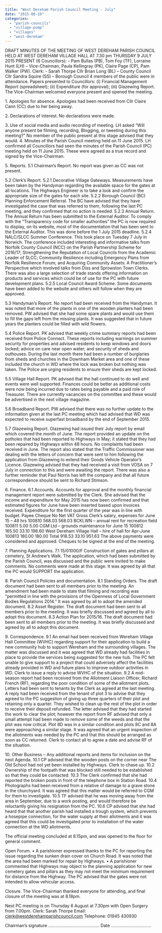 ```yaml
---
title: "West Dereham Parish Council Meeting - July"
date: "2015-08-19"
categories: 
  - "parish-councils"
  - "village-pump"
  - "villages"
  - "west-dereham"
---
```


DRAFT MINUTES OF THE MEETING OF WEST DEREHAM PARISH COUNCIL HELD AT WEST DEREHAM VILLAGE HALL AT 7.30 pm THURSDAY 9 JULY 2015 PRESENT (6 Councillors): - Pam Bullas (PB), Tom Foy (TF), Lorraine Hunt (LH) – Vice-Chairman, Paula Kellingray (PK), Claire Page (CP), Pam Walker (PW). Clerk: - Sarah Thorpe Cllr Brian Long (BL) – County Council Cllr Sandra Squire (SS) – Borough Council 4 members of the public were in attendance. Papers presented to Councillors: (i) Financial Management Report (spreadsheet); (ii) Expenditure (for approval); (iii) Glazewing Report. The Vice-Chairman welcomed everyone present and opened the meeting.

1\. Apologies for absence. Apologies had been received from Cllr Claire Cann (CC) due to her being away.

2\. Declarations of interest. No declarations were made.

3\. Use of social media and audio recording of meeting. LH asked “Will anyone present be filming, recording, Blogging, or tweeting during this meeting?” No member of the public present at this stage advised that they would. 4. Minutes of the Parish Council meeting held on 11 June 2015. LH confirmed all Councillors had seen the minutes of the Parish Council (PC) meeting held on 11 June 2015. These were agreed as a true record and signed by the Vice-Chairman.

5\. Reports. 5.1 Chairman’s Report. No report was given as CC was not present.

5.2 Clerk’s Report. 5.2.1 Decorative Village Gateways. Measurements have been taken by the Handyman regarding the available space for the gates at all locations. The Highways Engineer is to take a look and confirm the appropriate size of the gates for each site. 5.2.2 Borough Council (BC) Planning Enforcement Referral. The BC have advised that they have investigated the case that was referred to them, following the last PC meeting, and they confirmed that no action is needed. 5.2.3 Annual Return. The Annual Return has been submitted to the External Auditor. To comply with the “Transparency code for smaller authorities” the PC is now required to display, on its website, most of the documentation that has been sent to the External Auditor. This was done before the 1 July 2015 deadline. 5.2.4 NALC/SLCC Summer Conference. This took place on Tuesday 7 July in Norwich. The conference included interesting and informative talks from Norfolk County Council (NCC) on the Parish Partnership Scheme for 2016/17; Strengthening the Reputation of Local Councils from the Academic Leader of SLCC; Community Resilience including Emergency Plans from Norfolk Resilience Forum; and Acquiring Community Assets: A Practitioner’s Perspective which involved talks from Diss and Sprowston Town Clerks. There was also a large selection of trade stands offering information on products and services which could be of use for the PC with future development plans. 5.2.5 Local Council Award Scheme. Some documents have been added to the website and others will follow when they are approved.

5.3 Handyman’s Report. No report had been received from the Handyman. It was noted that more of the plants in one of the wooden planters had been removed. PW advised that she had some spare plants and would use them to fill the gaps left from the missing plants. It was suggested that in future years the planters could be filled with wild flowers.

5.4 Police Report. PK advised that weekly crime summary reports had been received from Police Connect. These reports including warnings on summer security for properties and advised residents to keep windows and doors locked; advice on care near open water; and security of sheds and outhouses. During the last month there had been a number of burglaries from sheds and churches in the Downham Market area and one of these included the church in WD where the lock was broken but nothing was taken. The Police are urging residents to ensure their sheds are kept locked.

5.5 Village Hall Report. PK advised that the hall continued to do well and events were well supported. Finances could be better as additional costs were now being incurred due to rates being payable and a paid role of Treasurer. There are currently vacancies on the committee and these would be advertised in the next village magazine.

5.6 Broadband Report. PW advised that there was no further update to the information given at the last PC meeting which had advised that WD was expected to receive superfast broadband by the end of September 2015.

5.7 Glazewing Report. Glazewing had issued their July report by email which covered the month of June. The report provided an update on the potholes that had been reported to Highways in May; it stated that they had been repaired by Highways within 48 hours. No complaints had been received in June. The report also stated that the Traffic Commissioner was dealing with the letters of concern that were sent to him following the application from Glazewing to extend their Goods Vehicle Operator’s Licence. Glazewing advised that they had received a visit from VOSA on 7 July in connection to this and were awaiting the report. There was also a further reminder that Paul Norris has left the company and that all future correspondence should be sent to Richard Stimson.

6\. Finance. 6.1 Accounts. Accounts for approval and the monthly financial management report were submitted by the Clerk. She advised that the income and expenditure for May 2015 has now been confirmed and that estimated figures for June have been inserted based upon invoices received. Expenditure for the first quarter of the year was in line with budget. Payee Cheque No Net VAT Gross Clerk’s salary, expenses for June 15 – 48 hrs 100810 568.03 568.03 BCKLWN – annual rent for recreation field 100811 5.00 5.00 CGM Ltd – grounds maintenance for June 15 100812 165.50 33.10 198.60 West Dereham Village Hall – hire of hall for Apr-June 100813 180.00 180.00 Total 918.53 33.10 951.63 The above payments were considered and approved. Cheques to be signed at the end of the meeting.

7\. Planning Applications. 7.1 15/01000/F Construction of gates and pillars at cemetery, St Andrew’s Walk. The application, which had been submitted by the Parish Council, was discussed and the public were invited to make comments. No comments were made at this stage. It was agreed by all that the PC would SUPPORT the application.

8\. Parish Council Policies and documentation. 8.1 Standing Orders. The draft document had been sent to all members prior to the meeting. An amendment had been made to state that filming and recording was “permitted in line with the provisions of the Openness of Local Government Bodies Regulations 2014.” It was agreed by all to adopt the amended document. 8.2 Asset Register. The draft document had been sent to all members prior to the meeting. It was briefly discussed and agreed by all to adopt this document. 8.3 Action Plan for 2015/16. The draft document had been sent to all members prior to the meeting. It was briefly discussed and agreed by all to adopt this document.

9\. Correspondence. 9.1 An email had been received from Wereham Village Hall Committee (WVHC) regarding support for their application to build a new community hub to support Wereham and the surrounding villages. The matter was discussed and it was agreed that WD already had facilities in place to provide the services being suggested for the new hub. The PC felt unable to give support to a project that could adversely affect the facilities already provided in WD and future plans to improve outdoor activities in WD. Clerk to issue a reply to advise WVHC of the situation. 9.2 A mid-season report had been received from the Allotment Liaison Officer, Richard French (RF), regarding the poor condition of some of the allotment plots. Letters had been sent to tenants by the Clerk as agreed at the last meeting. A reply had been received from the tenant of plot 3 to advise that they agreed to the PC suggestion of giving up three quarters of their plot and retaining only a quarter. They wished to clean up the rest of the plot in order to receive their deposit refunded. The letter advised that they had started the work to clear the plot; however the report from RF advised that only a small attempt had been made to remove some of the weeds and that the plot was now critical. Plot 8D was in a similar condition and plots 8C and 8A were approaching a similar stage. It was agreed that an urgent inspection of the allotments was needed by the PC and that this should be arranged as soon as CC returned. Clerk to contact all to agree a date and advise RF of the situation.

10\. Other Business – Any additional reports and items for inclusion on the next Agenda. 10.1 CP advised that the wooden posts on the corner near The Old School had not yet been installed by Highways. Clerk to chase up. 10.2 Ownership of the footpath that was blocked still needed to be established so that they could be contacted. 10.3 The Clerk confirmed that she had reported the broken posts in front of the telephone box in Station Road. 10.4 Photographs had been received from a relative of damage to a grave stone in the churchyard. It was agreed that this matter would be referred to CGM for them to investigate. 10.5 TF advised that he was moving away from the area in September, due to a work posting, and would therefore be reluctantly giving his resignation from the PC. 10.6 CP advised that she had heard that that another parish had installed a trough system, which prevents a hosepipe connection, for the water supply at their allotments and it was agreed that this could be investigated prior to installation of the water connection at the WD allotments.

The official meeting concluded at 8.15pm, and was opened to the floor for general comment.

Open Forum. • A parishioner expressed thanks to the PC for reporting the issue regarding the sunken drain cover on Church Road. It was noted that the area had been marked for repair by Highways. • A parishioner commented that Highways may object to the planning application for new cemetery gates and pillars as they may not meet the minimum requirement for distance from the Highway. The PC advised that the gates were not intended to allow vehicular access.

Closure. The Vice-Chairman thanked everyone for attending, and final closure of the meeting was at 8.18pm.

Next PC meeting is on Thursday 6 August at 7.30pm with Open Surgery from 7.00pm. Clerk: Sarah Thorpe Email: clerk@westderehamparishcouncil.com Telephone: 01945 430930

Chairman’s signature …………………………………… Date ……………………………
